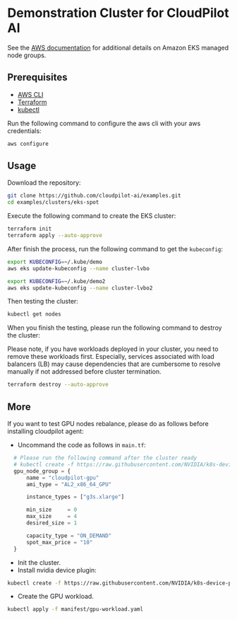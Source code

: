 # Demonstration Cluster for CloudPilot AI

See the [AWS documentation](https://docs.aws.amazon.com/eks/latest/userguide/managed-node-groups.html) for additional details on Amazon EKS managed node groups.

## Prerequisites

- [AWS CLI](https://docs.aws.amazon.com/cli/latest/userguide/getting-started-install.html)
- [Terraform](https://developer.hashicorp.com/terraform/tutorials/aws-get-started/install-cli)
- [kubectl](https://kubernetes.io/docs/tasks/tools/)

Run the following command to configure the aws cli with your aws credentials:

```bash
aws configure
```

## Usage

Download the repository:

```bash
git clone https://github.com/cloudpilot-ai/examples.git
cd examples/clusters/eks-spot
```

Execute the following command to create the EKS cluster:

```bash
terraform init
terraform apply --auto-approve
```

After finish the process, run the following command to get the `kubeconfig`:

```bash
export KUBECONFIG=~/.kube/demo
aws eks update-kubeconfig --name cluster-lvbo
```

```bash
export KUBECONFIG=~/.kube/demo2
aws eks update-kubeconfig --name cluster-lvbo2
```

Then testing the cluster:

```bash
kubectl get nodes
```

When you finish the testing, please run the following command to destroy the cluster:

Please note, if you have workloads deployed in your cluster,
you need to remove these workloads first. Especially, services associated with load balancers (LB)
may cause dependencies that are cumbersome to resolve manually if not addressed before cluster termination.

```bash
terraform destroy --auto-approve
```

## More

If you want to test GPU nodes rebalance, please do as follows before installing cloudpilot agent:

* Uncommand the code as follows in `main.tf`:

```tf
  # Please run the following command after the cluster ready
  # kubectl create -f https://raw.githubusercontent.com/NVIDIA/k8s-device-plugin/v0.15.0/deployments/static/nvidia-device-plugin.yml
  gpu_node_group = {
      name = "cloudpilot-gpu"
      ami_type = "AL2_x86_64_GPU"

      instance_types = ["g3s.xlarge"]

      min_size     = 0
      max_size     = 4
      desired_size = 1

      capacity_type = "ON_DEMAND"
      spot_max_price = "10"
  }
```

* Init the cluster.
* Install nvidia device plugin:

```sh
kubectl create -f https://raw.githubusercontent.com/NVIDIA/k8s-device-plugin/v0.15.0/deployments/static/nvidia-device-plugin.yml
```

* Create the GPU workload.

```sh
kubectl apply -f manifest/gpu-workload.yaml
```
